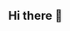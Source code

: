 ## Hi there 👋

<!--
**Amanx1-dev/Amanx1-dev** is a ✨ _special_ ✨ repository because its `README.md` (this file) appears on your GitHub profile.


# 👋 Hi, I'm Aman Mahour  
🚀 Aspiring Frontend Developer | JavaScript React Tailwind CSS | Lifelong Learner  

---

## 🌱 About Me  
I’m a passionate frontend developer focused on building **clean, responsive, and user-friendly web applications**.  
Currently enhancing my skills in **JavaScript, React, and TypeScript**, while also sharpening my **Data Structures & Algorithms (DSA)** knowledge to excel in tech interviews.  

💡 I believe in continuous learning and creating projects that make an impact.  

---

## 🛠 Skills & Tech Stack  

### **Languages:**  
![JavaScript](https://img.shields.io/badge/JavaScript-F7DF1E?style=flat&logo=javascript&logoColor=000)  
![TypeScript](https://img.shields.io/badge/TypeScript-3178C6?style=flat&logo=typescript&logoColor=fff)  
![HTML5](https://img.shields.io/badge/HTML5-E34F26?style=flat&logo=html5&logoColor=fff)  
![CSS3](https://img.shields.io/badge/CSS3-1572B6?style=flat&logo=css3&logoColor=fff)  
![C](https://img.shields.io/badge/C-00599C?style=flat&logo=c&logoColor=fff)  

### **Frontend:**  
![React](https://img.shields.io/badge/React-20232A?style=flat&logo=react&logoColor=61DAFB)  
![Next.js](https://img.shields.io/badge/Next.js-000000?style=flat&logo=next.js&logoColor=fff)  
![Tailwind CSS](https://img.shields.io/badge/Tailwind_CSS-38B2AC?style=flat&logo=tailwind-css&logoColor=fff)  
![Bootstrap](https://img.shields.io/badge/Bootstrap-563D7C?style=flat&logo=bootstrap&logoColor=fff)  

### **Backend:**  
![Node.js](https://img.shields.io/badge/Node.js-339933?style=flat&logo=node.js&logoColor=fff)  
![Express.js](https://img.shields.io/badge/Express.js-000000?style=flat&logo=express&logoColor=fff)  

### **Database:**  
![MongoDB](https://img.shields.io/badge/MongoDB-47A248?style=flat&logo=mongodb&logoColor=fff)  
![MySQL](https://img.shields.io/badge/MySQL-4479A1?style=flat&logo=mysql&logoColor=fff)  

### **Tools & Others:**  
![Git](https://img.shields.io/badge/Git-F05032?style=flat&logo=git&logoColor=fff)  
![GitHub](https://img.shields.io/badge/GitHub-181717?style=flat&logo=github&logoColor=fff)  
![VS Code](https://img.shields.io/badge/VS_Code-007ACC?style=flat&logo=visual-studio-code&logoColor=fff)  
![Postman](https://img.shields.io/badge/Postman-FF6C37?style=flat&logo=postman&logoColor=fff)  

---

## 📂 Featured Projects  
Here are some projects that showcase my skills and learning journey:  

- 📝 **[Personal Portfolio](#)** – Modern responsive portfolio website with light/dark theme.  
- ⏱ **[Productivity Web App](#)** – DOM-based Web App featuring:  
  - To-Do List ✅  
  - Daily Planner 📅  
  - Motivational Quotes 💡  
  - Pomodoro Timer ⏳  
  - Theme Change 🎨  
  - Weather API integration ☀️  
- 💼 **[Full Stack Blog App](#)** – MERN stack blog application with authentication & CRUD operations.  

*(Live demos and GitHub links available in project repos)*  

---

## 📈 GitHub Stats  
![Aman's GitHub Stats](https://github-readme-stats.vercel.app/api?username=Aman_x1&show_icons=true&theme=tokyonight)  
![Top Langs](https://github-readme-stats.vercel.app/api/top-langs/?username=Aman_x1&layout=compact&theme=tokyonight)  

---

## 🤝 Connect With Me  
[![LinkedIn](https://img.shields.io/badge/LinkedIn-0A66C2?style=flat&logo=linkedin&logoColor=white)](https://linkedin.com/in/yourprofile)  
[![Portfolio](https://img.shields.io/badge/Portfolio-000?style=flat&logo=vercel&logoColor=white)](https://yourportfolio.com)  

📧 Email: amanmahour659@gmail.com  

---

### 💬 Let's build something amazing together 🚀
